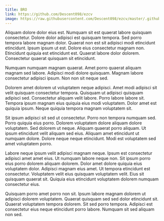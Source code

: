 ```yaml
---
title: BRO
link: https://github.com/Descent098/ezcv
image: https://raw.githubusercontent.com/Descent098/ezcv/master/.github/logo.png
---
```


Aliquam dolore dolor eius est. Numquam sit est quaerat labore quisquam consectetur. Dolore dolor adipisci est quisquam tempora. Sed porro tempora labore magnam dolor. Quaerat non est sit adipisci modi etincidunt etincidunt. Ipsum ipsum ut est. Dolore eius consectetur magnam non. Etincidunt quiquia est etincidunt est. Quaerat labore dolor dolorem. Consectetur quaerat quisquam sit etincidunt.

Numquam numquam magnam quaerat. Amet porro quaerat aliquam magnam sed labore. Adipisci modi dolore quisquam. Magnam labore consectetur adipisci ipsum. Non non sit neque sed.

Dolorem amet dolorem ut voluptatem neque adipisci. Amet modi adipisci sit velit quisquam consectetur tempora. Quisquam ut adipisci quisquam adipisci sed. Consectetur aliquam velit labore. Porro labore labore sit. Tempora ipsum magnam eius quiquia eius modi voluptatem. Dolor amet est quiquia ipsum. Neque quiquia tempora magnam voluptatem sit.

Sit ipsum adipisci sit sed ut consectetur. Porro non tempora numquam sed. Porro quiquia eius porro. Dolorem voluptatem dolore aliquam dolore voluptatem. Sed dolorem ut neque. Aliquam quaerat porro aliquam. Ut ipsum etincidunt velit aliquam sed eius. Aliquam amet etincidunt ut numquam dolore. Dolore neque neque etincidunt. Modi est voluptatem sed amet voluptatem porro.

Labore neque ipsum velit adipisci magnam neque. Ipsum est consectetur adipisci amet amet eius. Ut numquam labore neque non. Sit ipsum porro eius porro dolorem aliquam dolorem. Dolor amet dolore quiquia eius voluptatem dolor. Adipisci magnam eius amet. Ut tempora etincidunt est consectetur. Voluptatem velit eius quisquam voluptatem velit. Eius sit quisquam quaerat sit. Quiquia eius etincidunt voluptatem dolorem numquam consectetur eius.

Quisquam porro amet porro non sit. Ipsum labore magnam dolorem ut adipisci dolorem voluptatem. Quaerat quisquam sed sed dolor etincidunt sit. Quaerat voluptatem tempora dolorem. Sit sed porro tempora. Adipisci est consectetur eius neque etincidunt porro labore. Numquam sit sed aliquam non sed.
    
